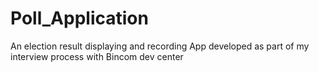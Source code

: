 # Poll_Application
An election result displaying and recording App developed as part of my interview process with Bincom dev center
